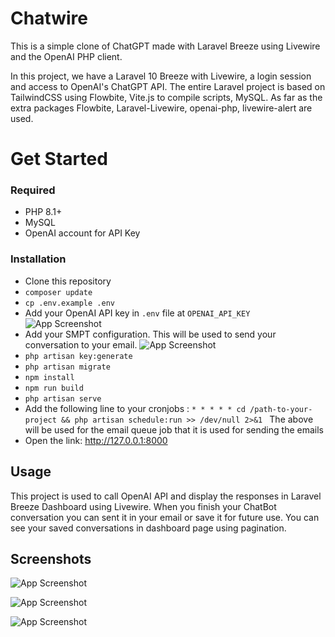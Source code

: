 # Chatwire

This is a simple clone of ChatGPT made with Laravel Breeze using Livewire and the OpenAI PHP client.

In this project, we have a Laravel 10 Breeze with Livewire, a login session and access to OpenAI's ChatGPT API. The entire Laravel project is based on TailwindCSS using Flowbite, Vite.js to compile scripts, MySQL. As far as the extra packages Flowbite, Laravel-Livewire, openai-php, livewire-alert are used.

# Get Started

### Required

-   PHP 8.1+
-   MySQL
-   OpenAI account for API Key

### Installation

-   Clone this repository
-   `composer update`
-   `cp .env.example .env`
-   Add your OpenAI API key in `.env` file at `OPENAI_API_KEY`
    ![App Screenshot](https://i.imgur.com/e8IdRtB.png)
-   Add your SMPT configuration. This will be used to send your conversation to your email.
    ![App Screenshot](https://i.imgur.com/Vh0SJuy.png)
-   `php artisan key:generate`
-   `php artisan migrate`
-   `npm install`
-   `npm run build`
-   `php artisan serve`
-   Add the following line to your cronjobs :
    `* * * * * cd /path-to-your-project && php artisan schedule:run >> /dev/null 2>&1
`
    The above will be used for the email queue job that it is used for sending the emails
-   Open the link: http://127.0.0.1:8000

## Usage

This project is used to call OpenAI API and display the responses in Laravel Breeze Dashboard using Livewire.
When you finish your ChatBot conversation you can sent it in your email or save it for future use.
You can see your saved conversations in dashboard page using pagination.

## Screenshots

![App Screenshot](https://i.imgur.com/bU2qNWm.png)

![App Screenshot](https://i.imgur.com/bqPrBnL.png)

![App Screenshot](https://i.imgur.com/KiwGh64.png)
